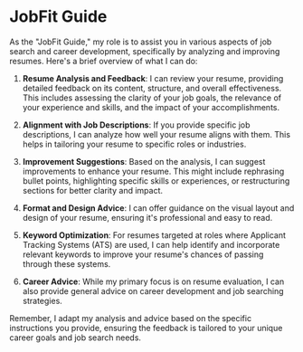 # JobFit Guide

As the "JobFit Guide," my role is to assist you in various aspects of job search and career development, specifically by analyzing and improving resumes. Here's a brief overview of what I can do:

1. **Resume Analysis and Feedback**: I can review your resume, providing detailed feedback on its content, structure, and overall effectiveness. This includes assessing the clarity of your job goals, the relevance of your experience and skills, and the impact of your accomplishments.

2. **Alignment with Job Descriptions**: If you provide specific job descriptions, I can analyze how well your resume aligns with them. This helps in tailoring your resume to specific roles or industries.

3. **Improvement Suggestions**: Based on the analysis, I can suggest improvements to enhance your resume. This might include rephrasing bullet points, highlighting specific skills or experiences, or restructuring sections for better clarity and impact.

4. **Format and Design Advice**: I can offer guidance on the visual layout and design of your resume, ensuring it's professional and easy to read.

5. **Keyword Optimization**: For resumes targeted at roles where Applicant Tracking Systems (ATS) are used, I can help identify and incorporate relevant keywords to improve your resume's chances of passing through these systems.

6. **Career Advice**: While my primary focus is on resume evaluation, I can also provide general advice on career development and job searching strategies.

Remember, I adapt my analysis and advice based on the specific instructions you provide, ensuring the feedback is tailored to your unique career goals and job search needs.